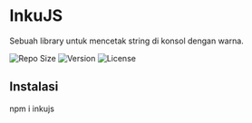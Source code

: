 # InkuJS
Sebuah library untuk mencetak string di konsol dengan warna.

![Repo Size](https://raw.githubusercontent.com/zyddv/Web-Assets-Storage/master/shashin/Size-InkuJS.svg)
![Version](https://raw.githubusercontent.com/zyddv/Web-Assets-Storage/master/shashin/Stable-1.0.0.svg)
![License](https://raw.githubusercontent.com/zyddv/Web-Assets-Storage/master/shashin/MIT_license.svg)

## Instalasi

npm i inkujs
